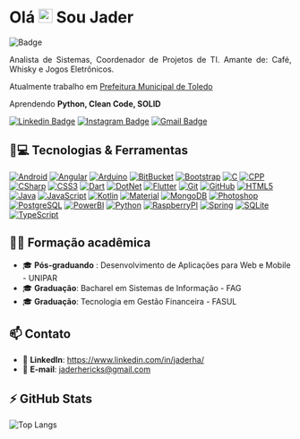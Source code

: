 <h1 align = "justify"> Olá <img src="https://media.giphy.com/media/hvRJCLFzcasrR4ia7z/giphy.gif" width="25px"> Sou Jader</h1>

![Badge](https://img.shields.io/badge/IT-Analyst-cyan)

<p align = "justify">Analista de Sistemas, Coordenador de Projetos de TI. Amante de: Café, Whisky e Jogos Eletrônicos.</p>

Atualmente trabalho em [Prefeitura Municipal de Toledo](https://www.toledo.pr.gov.br)

Aprendendo **Python, Clean Code, SOLID**


[![Linkedin Badge](https://img.shields.io/badge/LinkedIn-0077B5?style=for-the-badge&logo=linkedin&logoColor=white&link=https://www.linkedin.com/in/jadernanschau/)](https://www.linkedin.com/in/jadernanschau/)
[![Instagram Badge](https://img.shields.io/badge/Instagram-E4405F?style=for-the-badge&logo=instagram&logoColor=white&link=https://www.instagram.com/jaderha/?hl=pt-br)](https://instagram.com/jaderha)
[![Gmail Badge](https://img.shields.io/badge/Gmail-D14836?style=for-the-badge&logo=gmail&logoColor=white&link=mailto:jaderhericksl@gmail.com)](mailto:jaderhericks@gmail.com)

## 🚀💻 Tecnologias & Ferramentas

[![Android](https://img.shields.io/badge/Android-3DDC84?style=for-the-badge&logo=android&logoColor=white)](https://developer.android.com)
[![Angular](https://img.shields.io/badge/Angular-DD0031?style=for-the-badge&logo=angular&logoColor=white)](https://angular.io/)
[![Arduino](https://img.shields.io/badge/Arduino-00979D?style=for-the-badge&logo=Arduino&logoColor=white)](https://www.arduino.cc/)
[![BitBucket](https://img.shields.io/badge/Bitbucket-0747a6?style=for-the-badge&logo=bitbucket&logoColor=white)](https://bitbucket.org/)
[![Bootstrap]( 	https://img.shields.io/badge/Bootstrap-563D7C?style=for-the-badge&logo=bootstrap&logoColor=white)](https://getbootstrap.com/)
[![C](https://img.shields.io/badge/C-00599C?style=for-the-badge&logo=c&logoColor=white)](https://www.onlinegdb.com/online_c_compiler)
[![CPP](https://img.shields.io/badge/C%2B%2B-00599C?style=for-the-badge&logo=c%2B%2B&logoColor=white)](https://www.cplusplus.com/)
[![CSharp](https://img.shields.io/badge/C%23-239120?style=for-the-badge&logo=c-sharp&logoColor=white)](https://docs.microsoft.com/en-us/dotnet/csharp/)
[![CSS3](https://img.shields.io/badge/CSS3-1572B6?style=for-the-badge&logo=css3&logoColor=white)](https://www.w3schools.com/css/)
[![Dart](https://img.shields.io/badge/Dart-0175C2?style=for-the-badge&logo=dart&logoColor=white)](https://dart.dev/)
[![DotNet](https://img.shields.io/badge/.NET-512BD4?style=for-the-badge&logo=dotnet&logoColor=white)](https://dotnet.microsoft.com/en-us/)
[![Flutter](https://img.shields.io/badge/Flutter-02569B?style=for-the-badge&logo=flutter&logoColor=white)](https://flutter.dev/)
[![Git](https://img.shields.io/badge/GIT-E44C30?style=for-the-badge&logo=git&logoColor=white)](https://git-scm.com/)
[![GitHub](https://img.shields.io/badge/GitHub-100000?style=for-the-badge&logo=github&logoColor=white)](https://github.com/)
[![HTML5](https://img.shields.io/badge/HTML5-E34F26?style=for-the-badge&logo=html5&logoColor=white)](https://www.w3schools.com/html)
[![Java](https://img.shields.io/badge/Java-ED8B00?style=for-the-badge&logo=java&logoColor=white)](https://www.java.com)
[![JavaScript](https://img.shields.io/badge/JavaScript-323330?style=for-the-badge&logo=javascript&logoColor=F7DF1E)](https://www.javascript.com/)
[![Kotlin](https://img.shields.io/badge/Kotlin-0095D5?&style=for-the-badge&logo=kotlin&logoColor=white)](https://kotlinlang.org/)
[![Material](https://img.shields.io/badge/material%20design-757575?style=for-the-badge&logo=material%20design&logoColor=white)](https://material.io)
[![MongoDB](https://img.shields.io/badge/MongoDB-4EA94B?style=for-the-badge&logo=mongodb&logoColor=white)](https://www.mongodb.com)
[![Photoshop](https://img.shields.io/badge/Adobe%20Photoshop-31A8FF?style=for-the-badge&logo=Adobe%20Photoshop&logoColor=black)](https://www.adobe.com/products/photoshop.html)
[![PostgreSQL](https://img.shields.io/badge/PostgreSQL-316192?style=for-the-badge&logo=postgresql&logoColor=white)](https://www.postgresql.org/)
[![PowerBI](https://img.shields.io/badge/PowerBI-F2C811?style=for-the-badge&logo=Power%20BI&logoColor=white)](https://powerbi.microsoft.com)
[![Python](https://img.shields.io/badge/Python-FFD43B?style=for-the-badge&logo=python&logoColor=blue)](https://www.python.org/)
[![RaspberryPI](https://img.shields.io/badge/Raspberry%20Pi-A22846?style=for-the-badge&logo=Raspberry%20Pi&logoColor=white)](https://www.raspberrypi.org/)
[![Spring](https://img.shields.io/badge/Spring-6DB33F?style=for-the-badge&logo=spring&logoColor=white)](https://spring.io/)
[![SQLite](https://img.shields.io/badge/SQLite-07405E?style=for-the-badge&logo=sqlite&logoColor=white)](https://www.sqlite.org/index.html)
[![TypeScript](https://img.shields.io/badge/TypeScript-007ACC?style=for-the-badge&logo=typescript&logoColor=white)](https://www.typescriptlang.org/)

## 👨‍🎓 Formação acadêmica

- 🎓 <b>Pós-graduando</b> : Desenvolvimento de Aplicações para Web e Mobile - UNIPAR
- 🎓 <b>Graduação</b>: Bacharel em Sistemas de Informação - FAG
- 🎓 <b>Graduação</b>: Tecnologia em Gestão Financeira - FASUL

## 📫 Contato

- 🔗 <b>LinkedIn</b>: https://www.linkedin.com/in/jaderha/
- 📧 <b>E-mail</b>: jaderhericks@gmail.com

## ⚡ GitHub Stats

![Top Langs](https://github-readme-stats.vercel.app/api/top-langs/?username=jaderha&hide=TeX&layout=compact)
